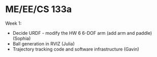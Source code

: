 # ME/EE/CS 133a

Week 1:

- Decide URDF - modify the HW 6 6-DOF arm (add arm and paddle) (Sophia)
- Ball generation in RVIZ (Julia)
- Trajectory tracking code and software infrastructure (Gavin)
